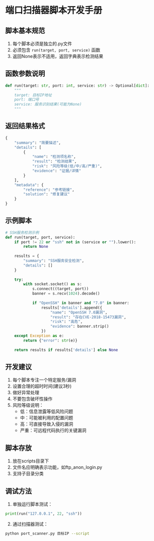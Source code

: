 # 端口扫描器脚本开发手册

## 脚本基本规范
1. 每个脚本必须是独立的.py文件
2. 必须包含 `run(target, port, service)` 函数
3. 返回None表示不适用，返回字典表示检测结果

## 函数参数说明
```python
def run(target: str, port: int, service: str) -> Optional[dict]:
    """
    target: 目标IP地址
    port: 端口号 
    service: 服务识别结果(可能为None)
    """
```

## 返回结果格式
```python
{
    "summary": "简要描述",
    "details": [
        {
            "name": "检测项名称",
            "result": "检测结果",
            "risk": "风险等级(低/中/高/严重)", 
            "evidence": "证据/详情"
        }
    ],
    "metadata": {
        "reference": "参考链接",
        "solution": "修复建议"
    }
}
```

## 示例脚本
```python
# SSH服务检测示例
def run(target, port, service):
    if port != 22 or "ssh" not in (service or "").lower():
        return None
        
    results = {
        "summary": "SSH服务安全检测",
        "details": []
    }
    
    try:
        with socket.socket() as s:
            s.connect((target, port))
            banner = s.recv(1024).decode()
            
            if "OpenSSH" in banner and "7.0" in banner:
                results['details'].append({
                    "name": "OpenSSH 7.0漏洞",
                    "result": "存在CVE-2018-15473漏洞",
                    "risk": "高危",
                    "evidence": banner.strip()
                })
    except Exception as e:
        return {"error": str(e)}
        
    return results if results['details'] else None
```

## 开发建议
1. 每个脚本专注一个特定服务/漏洞
2. 设置合理的超时时间(建议3秒)
3. 做好异常处理
4. 不要包含破坏性操作
5. 风险等级说明：
   - 低：信息泄露等低风险问题
   - 中：可能被利用的配置问题  
   - 高：可直接导致入侵的漏洞
   - 严重：可远程代码执行的关键漏洞

## 脚本存放
1. 放在scripts目录下
2. 文件名应明确表示功能，如ftp_anon_login.py
3. 支持子目录分类

## 调试方法
1. 单独运行脚本测试：
```python
print(run("127.0.0.1", 22, "ssh"))
```
2. 通过扫描器测试：
```bash
python port_scanner.py 目标IP --script
